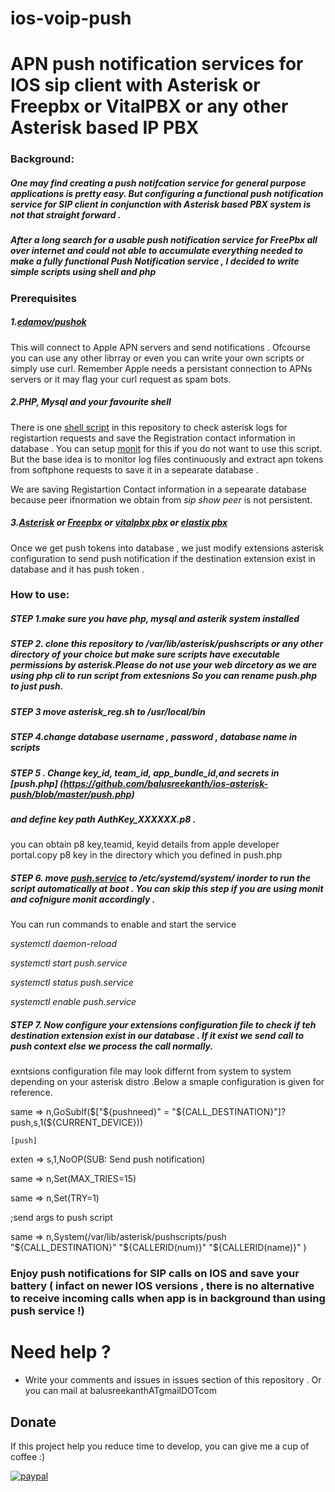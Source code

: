 # ios-voip-push
# APN push notification services for IOS sip client with Asterisk or Freepbx or VitalPBX or any other Asterisk based IP PBX

### Background:

##### One may find creating a  push notifcation service  for general purpose applications is pretty easy. But configuring a functional push notification service for SIP client in conjunction with Asterisk based PBX system is not that straight forward .
##### After a long search for a usable push notification service for FreePbx all over internet and could not able to accumulate everything needed to make a fully functional Push Notification service , I decided to write simple scripts using shell and php 

### Prerequisites

##### 1.[edamov/pushok](https://github.com/edamov/pushok)
This will connect to Apple APN servers and send notifications . Ofcourse you can use any other librray or even you can write your own scripts or simply use curl. Remember Apple needs a persistant connection to APNs servers or it may flag your curl request as spam bots.

##### 2.PHP, Mysql and your favourite shell
There is one [shell script](https://github.com/balusreekanth/ios-asterisk-push/blob/master/asterisk_reg.sh) in this repository to check asterisk logs for registartion requests and save the Registration contact information in database .
You can setup [monit](https://github.com/arnaudsj/monit) for this if you do not want to use this script. But the base idea is to monitor log files continuously  and extract apn tokens from softphone requests to save it in a sepearate database .

We are saving Registartion Contact information in a sepearate database because peer ifnormation  we obtain from *sip show peer* is not persistent.

##### 3.[Asterisk](https://www.asterisk.org) or [Freepbx](https://www.freepbx.org) or [vitalpbx pbx](https://vitalpbx.org/en/) or [elastix pbx](https://www.elastix.org)

Once we get push tokens into database , we just modify extensions asterisk configuration to send push notification if the destination extension exist in database and it has push token .


### How to use: 

##### STEP 1.make sure you have php, mysql and asterik system installed 

##### STEP 2. clone this repository to /var/lib/asterisk/pushscripts  or any other directory of your choice but make sure scripts have executable permissions by asterisk.Please do not use your web dircetory as we are using php cli to run script from extesnions So you can rename push.php to just push.

##### STEP 3 move asterisk_reg.sh to /usr/local/bin

##### STEP 4.change  database username , password , database name in scripts

##### STEP 5 . Change key_id, team_id, app_bundle_id,and secrets in [push.php] (https://github.com/balusreekanth/ios-asterisk-push/blob/master/push.php)
##### and define key path AuthKey_XXXXXX.p8 .
 you can obtain p8 key,teamid, keyid details from apple developer portal.copy p8 key in the directory which you defined in push.php
 
##### STEP 6. move [push.service](https://github.com/balusreekanth/ios-asterisk-push/blob/master/push.service) to /etc/systemd/system/  inorder to run the script automatically at boot . You can skip this step if you are using monit and cofnigure monit accordingly .

You can run commands to enable and start the service

*systemctl daemon-reload*

*systemctl start push.service*

*systemctl status push.service*

*systemctl enable push.service*

##### STEP 7. Now configure your extensions configuration file to check if teh destination extension exist in our database . If it exist we send call to push context else we process the call normally.

exntsions configuration file may look differnt from system to system depending on your asterisk distro .Below a smaple configuration is given for reference.

  same  => n,GoSubIf($["${pushneed}" = "${CALL_DESTINATION}"]?push,s,1(${CURRENT_DEVICE}))


    [push]

   exten => s,1,NoOP(SUB: Send push notification)
   
   same => n,Set(MAX_TRIES=15)
   
   same => n,Set(TRY=1)
   
   ;send args to push script
   
   same => n,System(/var/lib/asterisk/pushscripts/push "${CALL_DESTINATION}" "${CALLERID(num)}" "${CALLERID(name)}" )


### Enjoy  push notifications for SIP calls on IOS  and save your battery  ( infact on newer IOS versions , there is no alternative to receive incoming calls when app is in background than using push service !)



# Need help ?

- Write your comments and issues in issues section of this repository . Or you can mail at balusreekanthATgmailDOTcom


## Donate

If this project help you reduce time to develop, you can give me a cup of coffee :)

[![paypal](https://www.paypalobjects.com/en_US/i/btn/btn_donateCC_LG.gif)](https://www.paypal.com/cgi-bin/webscr?cmd=_s-xclick&hosted_button_id=99YKLH5LPK5YA)






